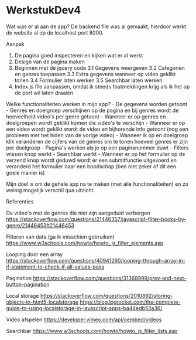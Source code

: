 # WerkstukDev4
Wat was er al aan de app?
De backend file was al gemaakt, hierdoor werkt de website al op de localhost port 8000. 

Aanpak
1. De pagina goed inspecteren en kijken wat er al werkt 
2. Design van de pagina maken
3. Beginnen met de jquery code
    3.1 Gegevens weergeven
    3.2 Categorien en genres toepassen
    3.3 Extra gegevens wanneer op video geklikt tonen
    3.4 Formulier laten werken
    3.5 Searchbar laten werken
4. Index.js file aanpassen, omdat ik steeds foutmeldingen krijg als ik het op de port wil laten draaien

Welke functionaliteiten werken in mijn app?
    - De gegevens worden getoont
    - Genres en doelgroep verschijnen op de pagina en bij genres wordt de hoeveelheid video's per genre getoont
    - Wanneer er op genres en doelgroepen wordt geklikt komen die video's te verschijn 
    - Wanneer er op een video wordt geklikt wordt de video en bijhorende info getoont (nog een probleem met het hiden van de vorige video)
    - Wanneer ik op en doelgroep klik veranderen de cijfers van de genres om te tonen hoeveel genres er zijn per doelgroep
    - Pagina's werken als je op een paginanummer duwt 
    - Filters wissen knop werkt
    - Searchbar werkt 
    - Wanneer er op het formulier op de verzend knop wordt geduwd wordt er een submitfunctie uitgevoerd en veranderd het formulier naar een boodschap (ben niet zeker of dit een goeie manier is)

Mijn doel is om de gehele app na te maken (met alle functionaliteiten) en zo weinig mogelijk verschil qua uitzicht.

Referenties

De video's met de genres die niet zijn aangeduid verbergen
https://stackoverflow.com/questions/21446357/javascript-filter-books-by-genre/21446453#21446453

Filteren van data (ga ik misschien gebruiken)
https://www.w3schools.com/howto/howto_js_filter_elements.asp

Looping door een array
https://stackoverflow.com/questions/40941260/looping-through-array-in-if-statement-to-check-if-all-values-pass

Pagination
https://stackoverflow.com/questions/31368999/prev-and-next-button-pagination

Local storage
https://stackoverflow.com/questions/2010892/storing-objects-in-html5-localstorage
https://blog.logrocket.com/the-complete-guide-to-using-localstorage-in-javascript-apps-ba44edb53a36/

Video afspelen
https://developer.vimeo.com/api/oembed/videos

Searchbar 
https://www.w3schools.com/howto/howto_js_filter_lists.asp